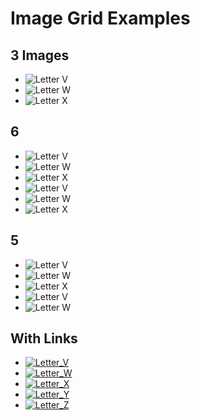 # Image Grid Examples

## 3 Images

* ![Letter V](https://fakeimg.pl/400x400?text=V) 
* ![Letter W](https://fakeimg.pl/400x400?text=W)
* ![Letter X](https://fakeimg.pl/400x400?text=X)


## 6 

* ![Letter V](https://fakeimg.pl/400x400?text=V) 
* ![Letter W](https://fakeimg.pl/400x400?text=W)
* ![Letter X](https://fakeimg.pl/400x400?text=X)
* ![Letter V](https://fakeimg.pl/400x400?text=V) 
* ![Letter W](https://fakeimg.pl/400x400?text=W)
* ![Letter X](https://fakeimg.pl/400x400?text=X)


## 5

* ![Letter V](https://fakeimg.pl/400x400?text=V) 
* ![Letter W](https://fakeimg.pl/400x400?text=W)
* ![Letter X](https://fakeimg.pl/400x400?text=X)
* ![Letter V](https://fakeimg.pl/400x400?text=V) 
* ![Letter W](https://fakeimg.pl/400x400?text=W)

## With Links

* [![Letter_V]( https://fakeimg.pl/400x400?text=V)](letter_v/)
* [![Letter_W]( https://fakeimg.pl/400x400?text=W)](letter_w/)
* [![Letter_X]( https://fakeimg.pl/400x400?text=X)](letter_x/)
* [![Letter_Y]( https://fakeimg.pl/400x400?text=Y)](letter_y/)
* [![Letter_Z]( https://fakeimg.pl/400x400?text=Z)](letter_Z/)
